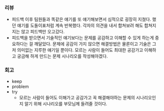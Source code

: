 ### 리뷰
- 피드백 이후 팀원들과 똑같은 얘기를 또 얘기해보면서 심적으로 굉장히 지쳤다. 했던 얘기를 도돌이표처럼 계속 반복했다. 각자의 의견을 내서 합쳐보려 해도 합쳐지지는 않고 피드백만 오고갔다. 
- 피드백을 받으면서 기술적인 얘기보다는 문제를 공감하고 이해할 수 있게 하는게 중요하다는 걸 깨달았다. 문제에 공감이 가지 않으면 해결방법은 물론이고 기술은 그저 의미없는 지루한 얘기일 뿐이다.
  모르는 사람이 들어도 최대한 공감가고 이해하고 궁금해 하게 만드는 문제 시나리오를 작성해야겠다.


### 회고
- keep
- problem
- try
  - 모르는 사람이 들어도 이해가고 공감가고 꼭 해결해야하는 문제의 시나리오인지 알기 위해 시나리오를 부모님께 들려줄 것이다.
